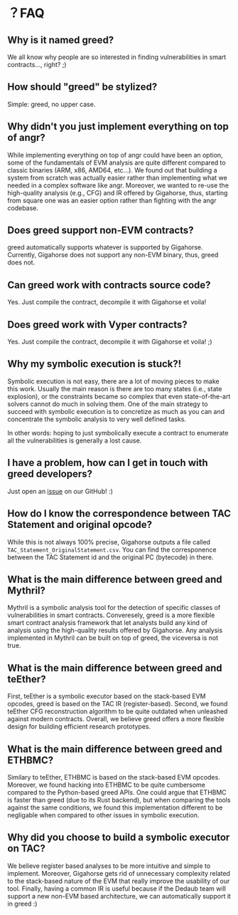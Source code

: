 

# ？FAQ 


## Why is it named greed? 

We all know why people are so interested in finding vulnerabilities in smart contracts..., right? ;) 

## How should "greed" be stylized? 

Simple: greed, no upper case.

## Why didn't you just implement everything on top of angr?

While implementing everything on top of angr could have been an option, some of the fundamentals of EVM analysis are quite different compared to classic binaries (ARM, x86, AMD64, etc...).
We found out that building a system from scratch was actually easier rather than implementing what we needed in a complex software like angr.
Moreover, we wanted to re-use the high-quality analysis (e.g., CFG) and IR offered by Gigahorse, thus, starting from square one was an easier option rather than fighting with the angr codebase.


## Does greed support non-EVM contracts?

greed automatically supports whatever is supported by Gigahorse. Currently, Gigahorse does not support any non-EVM binary, thus, greed does not.

## Can greed work with contracts source code?

Yes. Just compile the contract, decompile it with Gigahorse et voila!


## Does greed work with Vyper contracts?

Yes. Just compile the contract, decompile it with Gigahorse et voila! ;)

## Why my symbolic execution is stuck?!

Symbolic execution is not easy, there are a lot of moving pieces to make this work.
Usually the main reason is there are too many states (i.e., state explosion), or the constraints became so complex that even state-of-the-art solvers cannot do much in solving them.
One of the main strategy to succeed with symbolic execution is to concretize as much as you can and concentrate the symbolic analysis to very well defined tasks.

In other words: hoping to just symbolically execute a contract to enumerate all the vulnerabilities is generally a lost cause.

## I have a problem, how can I get in touch with greed developers?

Just open an [issue](https://github.com/ucsb-seclab/greed/issues) on our GitHub! :)

## How do I know the correspondence between TAC Statement and original opcode?

While this is not always 100% precise, Gigahorse outputs a file called `TAC_Statement_OriginalStatement.csv`. You can find the corresponence between the TAC Statement id and the original PC (bytecode) in there.

## What is the main difference between greed and Mythril?

Mythril is a symbolic analysis tool for the detection of specific classes of vulnerabilities in smart contracts. Converesely, greed is a more flexible smart contract analysis framework that let analysts build any kind of analysis using the high-quality results offered by Gigahorse. Any analysis implemented in Mythril can be built on top of greed, the viceversa is not true.

## What is the main difference between greed and teEther? 

First, teEther is a symbolic executor based on the stack-based EVM opcodes, greed is based on the TAC IR (register-based). Second, we found teEther CFG reconstruction algorithm to be quite outdated when unleashed against modern contracts. Overall, we believe greed offers a more flexible design for building efficient research prototypes.

## What is the main difference between greed and ETHBMC?

Similary to teEther, ETHBMC is based on the stack-based EVM opcodes. Moreover, we found hacking into ETHBMC to be quite cumbersome compared to the Python-based greed APIs. One could argue that ETHBMC is faster than greed (due to its Rust backend), but when comparing the tools against the same conditions, we found this implementation different to be negligable when compared to other issues in symbolic execution.

## Why did you choose to build a symbolic executor on TAC?

We believe register based analyses to be more intuitive and simple to implement. Moreover, Gigahorse gets rid of unnecessary complexity related to the stack-based nature of the EVM that really improve the usability of our tool.
Finally, having a common IR is useful because if the Dedaub team will support a new non-EVM based architecture, we can automatically support it in greed :)
 